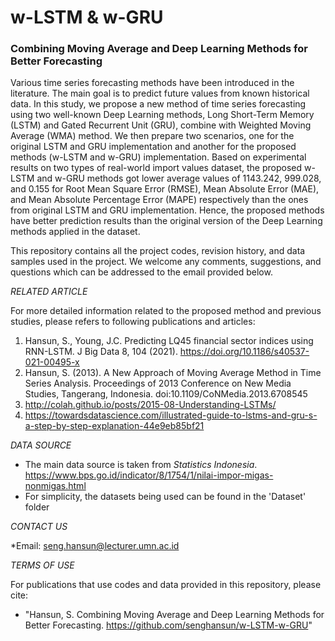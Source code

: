 # w-LSTM & w-GRU

### Combining Moving Average and Deep Learning Methods for Better Forecasting

Various time series forecasting methods have been introduced in the literature. The main goal is to predict future values from known historical data. In this study, we propose a new method of time series forecasting using two well-known Deep Learning methods, Long Short-Term Memory (LSTM) and Gated Recurrent Unit (GRU), combine with Weighted Moving Average (WMA) method. We then prepare two scenarios, one for the original LSTM and GRU implementation and another for the proposed methods (w-LSTM and w-GRU) implementation. Based on experimental results on two types of real-world import values dataset, the proposed w-LSTM and w-GRU methods got lower average values of 1143.242, 999.028, and 0.155 for Root Mean Square Error (RMSE), Mean Absolute Error (MAE), and Mean Absolute Percentage Error (MAPE) respectively than the ones from original LSTM and GRU implementation. Hence, the proposed methods have better prediction results than the original version of the Deep Learning methods applied in the dataset.

This repository contains all the project codes, revision history, and data samples used in the project.
We welcome any comments, suggestions, and questions which can be addressed to the email provided below.

*RELATED ARTICLE*

For more detailed information related to the proposed method and previous studies, please refers to following publications and articles:
1. Hansun, S., Young, J.C. Predicting LQ45 financial sector indices using RNN-LSTM. J Big Data 8, 104 (2021). https://doi.org/10.1186/s40537-021-00495-x
2. Hansun, S. (2013). A New Approach of Moving Average Method in Time Series Analysis. Proceedings of 2013 Conference on New Media Studies, Tangerang, Indonesia. doi:10.1109/CoNMedia.2013.6708545
3. http://colah.github.io/posts/2015-08-Understanding-LSTMs/
4. https://towardsdatascience.com/illustrated-guide-to-lstms-and-gru-s-a-step-by-step-explanation-44e9eb85bf21

*DATA SOURCE*
* The main data source is taken from *Statistics Indonesia*. https://www.bps.go.id/indicator/8/1754/1/nilai-impor-migas-nonmigas.html
* For simplicity, the datasets being used can be found in the 'Dataset' folder

*CONTACT US*

*Email: seng.hansun@lecturer.umn.ac.id

*TERMS OF USE*

For publications that use codes and data provided in this repository, please cite:
* "Hansun, S. Combining Moving Average and Deep Learning Methods for Better Forecasting. https://github.com/senghansun/w-LSTM-w-GRU"
